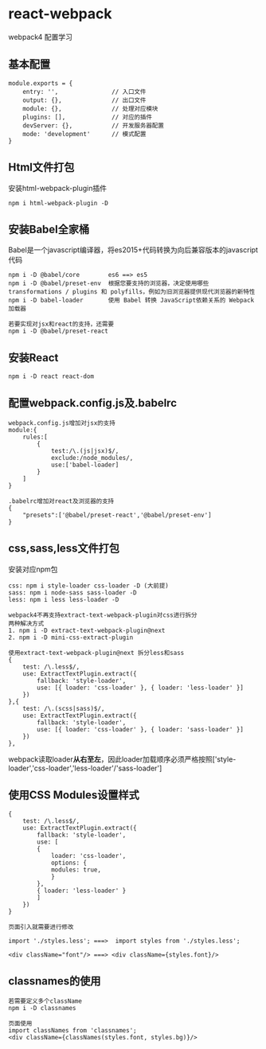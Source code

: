 # react-webpack
webpack4 配置学习

## 基本配置
```
module.exports = {
    entry: '',               // 入口文件
    output: {},              // 出口文件
    module: {},              // 处理对应模块
    plugins: [],             // 对应的插件
    devServer: {},           // 开发服务器配置
    mode: 'development'      // 模式配置
}
```

## Html文件打包
安装html-webpack-plugin插件

``` 
npm i html-webpack-plugin -D 
```

## 安装Babel全家桶
Babel是一个javascript编译器，将es2015+代码转换为向后兼容版本的javascript代码

```
npm i -D @babel/core        es6 ==> es5
npm i -D @babel/preset-env  根据您要支持的浏览器，决定使用哪些 transformations / plugins 和 polyfills，例如为旧浏览器提供现代浏览器的新特性
npm i -D babel-loader       使用 Babel 转换 JavaScript依赖关系的 Webpack 加载器

若要实现对jsx和react的支持，还需要
npm i -D @babel/preset-react 
```

## 安装React

```
npm i -D react react-dom
```

## 配置webpack.config.js及.babelrc
```
webpack.config.js增加对jsx的支持
module:{
    rules:[
        {
            test:/\.(js|jsx)$/,
            exclude:/node_modules/,
            use:['babel-loader]
        }
    ]
}
```

```
.babelrc增加对react及浏览器的支持
{
    "presets":['@babel/preset-react','@babel/preset-env']
}
```

## css,sass,less文件打包
安装对应npm包

``` 
css: npm i style-loader css-loader -D (大前提)
sass: npm i node-sass sass-loader -D
less: npm i less less-loader -D

webpack4不再支持extract-text-webpack-plugin对css进行拆分
两种解决方式
1. npm i -D extract-text-webpack-plugin@next
2. npm i -D mini-css-extract-plugin
```

```
使用extract-text-webpack-plugin@next 拆分less和sass
{
    test: /\.less$/,
    use: ExtractTextPlugin.extract({
        fallback: 'style-loader',
        use: [{ loader: 'css-loader' }, { loader: 'less-loader' }]
    })
},{
    test: /\.(scss|sass)$/,
    use: ExtractTextPlugin.extract({
        fallback: 'style-loader',
        use: [{ loader: 'css-loader' }, { loader: 'sass-loader' }]
    })
},
```

webpack读取loader**从右至左**，因此loader加载顺序必须严格按照['style-loader','css-loader','less-loader'/'sass-loader']

## 使用CSS Modules设置样式
```
{
    test: /\.less$/,
    use: ExtractTextPlugin.extract({
        fallback: 'style-loader',
        use: [
        {
            loader: 'css-loader',
            options: {
            modules: true,
            }
        },
        { loader: 'less-loader' }
        ]
    })
}

页面引入就需要进行修改

import './styles.less'; ===>  import styles from './styles.less';

<div className="font"/> ===> <div className={styles.font}/>

```

## classnames的使用
```
若需要定义多个className
npm i -D classnames

页面使用
import classNames from 'classnames';
<div className={classNames(styles.font, styles.bg)}/>

```